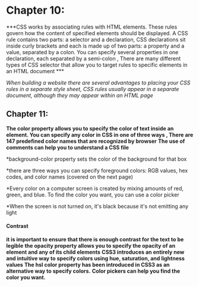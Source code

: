 # Chapter 10:

***CSS works by associating rules with HTML elements. These rules govern how the content of specified elements should be displayed. A CSS rule contains two parts: a selector and a declaration, CSS declarations sit inside curly brackets and each is made up of two parts: a property and a value, separated by a colon. You can specify several properties in one declaration, each separated by a semi-colon , There are many different types of CSS selector that allow you to target rules to specific elements in an HTML document ***

*When building a website there are several advantages to placing your CSS rules in a separate style sheet, CSS rules usually appear in a separate document, although they may appear within an HTML page*

## Chapter 11:

**The color property allows you to specify the color of text inside an element. You can specify any color in CSS in one of three ways , There are 147 predefined color names that are recognized by browser**
**The use of comments can help you to understand a CSS file**

*background-color property sets the color of the background for that box

*there are three ways you can specify foreground colors: RGB values, hex codes, and color names (covered on the next page)

*Every color on a computer screen is created by mixing amounts of red, green, and blue. To find the color you want, you can use a color picker

*When the screen is not turned on, it's black because it's not emitting any light

#### Contrast

**it is important to ensure that there is enough contrast for the text to be legible**
 **the opacity property allows you to specify the opacity of an element and any of its child elements**
**CSS3 introduces an entirely new and intuitive way to specify colors using hue, saturation, and lightness values**
**The hsl color property has been introduced in CSS3 as an alternative way to specify colors.**
**Color pickers can help you find the color you want.**



